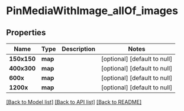 # PinMediaWithImage_allOf_images

## Properties
Name | Type | Description | Notes
------------ | ------------- | ------------- | -------------
**150x150** | **map** |  | [optional] [default to null]
**400x300** | **map** |  | [optional] [default to null]
**600x** | **map** |  | [optional] [default to null]
**1200x** | **map** |  | [optional] [default to null]

[[Back to Model list]](../README.md#documentation-for-models) [[Back to API list]](../README.md#documentation-for-api-endpoints) [[Back to README]](../README.md)


